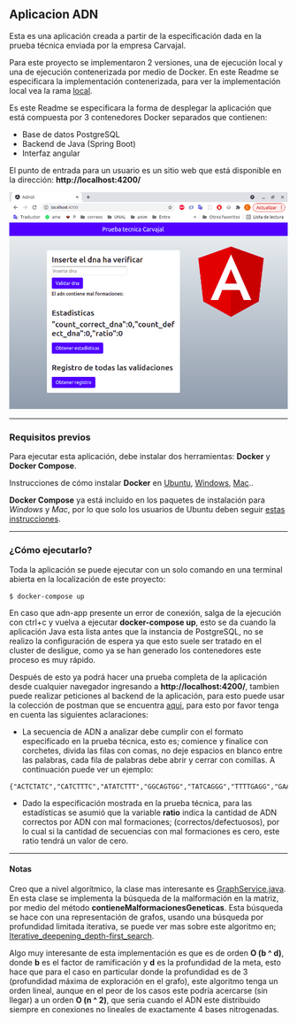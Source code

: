 ## Aplicacion ADN

Esta es una aplicación creada a partir de la especificación dada en la prueba técnica enviada por la empresa Carvajal.

Para este proyecto se implementaron 2 versiones, una de ejecución local y una de ejecución contenerizada por medio de Docker. En este Readme se especificara la implementación contenerizada, para ver la implementación local vea la rama [local](https://github.com/carlosNietoTinoco/pruebaTecnica2021-adn/tree/local).

Es este Readme se especificara la forma de desplegar la aplicación que está compuesta por 3 contenedores Docker separados que contienen:

- Base de datos PostgreSQL
- Backend de Java (Spring Boot)
- Interfaz angular

El punto de entrada para un usuario es un sitio web que está disponible en la dirección: **http://localhost:4200/**

![ADN](https://github.com/carlosNietoTinoco/pruebaTecnica2021-adn/blob/master/assets/adn-ui.png)


---

### Requisitos previos

Para ejecutar esta aplicación, debe instalar dos herramientas: **Docker** y **Docker Compose**.

Instrucciones de cómo instalar **Docker** en [Ubuntu](https://docs.docker.com/install/linux/docker-ce/ubuntu/), [Windows](https://docs.docker.com/docker-for-windows/install/), [Mac](https://docs.docker.com/docker-for-mac/install/)..

**Docker Compose** ya está incluido en los paquetes de instalación para *Windows* y *Mac*, por lo que solo los usuarios de Ubuntu deben seguir [estas instrucciones](https://docs.docker.com/compose/install/).

---

### ¿Cómo ejecutarlo?

Toda la aplicación se puede ejecutar con un solo comando en una terminal abierta en la localización de este proyecto:

```
$ docker-compose up
```

En caso que adn-app presente un error de conexión, salga de la ejecución con ctrl+c y vuelva a ejecutar **docker-compose up**, esto se da cuando la aplicación Java esta lista antes que la instancia de PostgreSQL, no se realizo la configuración de espera ya que esto suele ser tratado en el cluster de desligue, como ya se han generado los contenedores este proceso es muy rápido.


Después de esto ya podrá hacer una prueba completa de la aplicación desde cualquier navegador ingresando a **http://localhost:4200/**, tambien puede realizar peticiones al backend de la aplicación, para esto puede usar la colección de postman que se encuentra [aqui](https://github.com/carlosNietoTinoco/pruebaTecnica2021-adn/blob/docker/assets/API-REST%20Prueba%20tecnica.postman_collection.json), para esto por favor tenga en cuenta las siguientes aclaraciones:

- La secuencia de ADN a analizar debe cumplir con el formato especificado en la prueba técnica, esto es; comience y finalice con corchetes, divida las filas con comas, no deje espacios en blanco entre las palabras, cada fila de palabras debe abrir y cerrar con comillas. A continuación puede ver un ejemplo:

```
{"ACTCTATC","CATCTTTC","ATATCTTT","GGCAGTGG","TATCAGGG","TTTTGAGG","GAATGGAC","TGGTTGCT"}
```

- Dado la especificación mostrada en la prueba técnica, para las estadísticas se asumió que la variable **ratio** indica la cantidad de ADN correctos por ADN con mal formaciones; (correctos/defectuosos), por lo cual si la cantidad de secuencias con mal formaciones es cero, este ratio tendrá un valor de cero.

---

#### Notas

Creo que a nivel algorítmico, la clase mas interesante es [GraphService.java](https://github.com/carlosNietoTinoco/pruebaTecnica2021-adn/blob/docker/adn-app/src/main/java/com/carvajal/adn/service/GraphService.java). En esta clase se implementa la búsqueda de la malformación en la matriz, por medio del método **contieneMalformacionesGeneticas**. Esta búsqueda se hace con una representación de grafos, usando una búsqueda por profundidad limitada iterativa, se puede ver mas sobre este algoritmo en; [Iterative_deepening_depth-first_search](https://en.wikipedia.org/wiki/Iterative_deepening_depth-first_search).

Algo muy interesante de esta implementación es que es de orden **O (b ^ d)**, donde **b** es el factor de ramificación y **d** es la profundidad de la meta, esto hace que para el caso en particular donde la profundidad es de 3 (profundidad máxima de exploración en el grafo), este algoritmo tenga un orden lineal, aunque en el peor de los casos este podría acercarse (sin llegar) a un orden **O (n ^ 2)**, que seria cuando el ADN este distribuido siempre en conexiones no lineales de exactamente 4 bases nitrogenadas.

